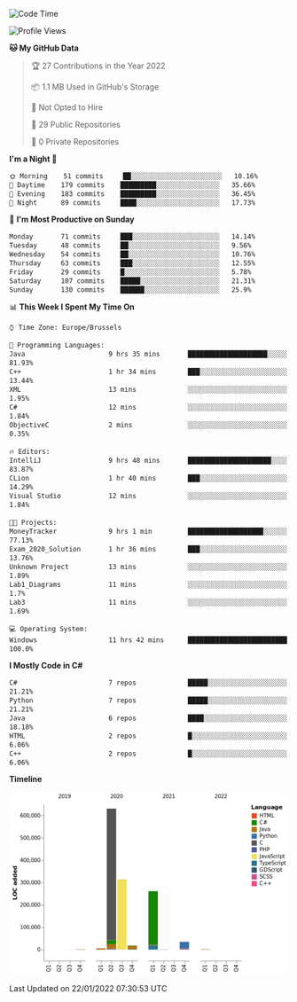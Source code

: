 <!--START_SECTION:waka-->
![Code Time](http://img.shields.io/badge/Code%20Time-129%20hrs%2046%20mins-blue)

![Profile Views](http://img.shields.io/badge/Profile%20Views-0-blue)

**🐱 My GitHub Data** 

> 🏆 27 Contributions in the Year 2022
 > 
> 📦 1.1 MB Used in GitHub's Storage 
 > 
> 🚫 Not Opted to Hire
 > 
> 📜 29 Public Repositories 
 > 
> 🔑 0 Private Repositories  
 > 
**I'm a Night 🦉** 

```text
🌞 Morning    51 commits     ██░░░░░░░░░░░░░░░░░░░░░░░   10.16% 
🌆 Daytime    179 commits    █████████░░░░░░░░░░░░░░░░   35.66% 
🌃 Evening    183 commits    █████████░░░░░░░░░░░░░░░░   36.45% 
🌙 Night      89 commits     ████░░░░░░░░░░░░░░░░░░░░░   17.73%

```
📅 **I'm Most Productive on Sunday** 

```text
Monday       71 commits     ███░░░░░░░░░░░░░░░░░░░░░░   14.14% 
Tuesday      48 commits     ██░░░░░░░░░░░░░░░░░░░░░░░   9.56% 
Wednesday    54 commits     ██░░░░░░░░░░░░░░░░░░░░░░░   10.76% 
Thursday     63 commits     ███░░░░░░░░░░░░░░░░░░░░░░   12.55% 
Friday       29 commits     █░░░░░░░░░░░░░░░░░░░░░░░░   5.78% 
Saturday     107 commits    █████░░░░░░░░░░░░░░░░░░░░   21.31% 
Sunday       130 commits    ██████░░░░░░░░░░░░░░░░░░░   25.9%

```


📊 **This Week I Spent My Time On** 

```text
⌚︎ Time Zone: Europe/Brussels

💬 Programming Languages: 
Java                     9 hrs 35 mins       ████████████████████░░░░░   81.93% 
C++                      1 hr 34 mins        ███░░░░░░░░░░░░░░░░░░░░░░   13.44% 
XML                      13 mins             ░░░░░░░░░░░░░░░░░░░░░░░░░   1.95% 
C#                       12 mins             ░░░░░░░░░░░░░░░░░░░░░░░░░   1.84% 
ObjectiveC               2 mins              ░░░░░░░░░░░░░░░░░░░░░░░░░   0.35%

🔥 Editors: 
IntelliJ                 9 hrs 48 mins       █████████████████████░░░░   83.87% 
CLion                    1 hr 40 mins        ███░░░░░░░░░░░░░░░░░░░░░░   14.29% 
Visual Studio            12 mins             ░░░░░░░░░░░░░░░░░░░░░░░░░   1.84%

🐱‍💻 Projects: 
MoneyTracker             9 hrs 1 min         ███████████████████░░░░░░   77.13% 
Exam_2020_Solution       1 hr 36 mins        ███░░░░░░░░░░░░░░░░░░░░░░   13.76% 
Unknown Project          13 mins             ░░░░░░░░░░░░░░░░░░░░░░░░░   1.89% 
Lab1_Diagrams            11 mins             ░░░░░░░░░░░░░░░░░░░░░░░░░   1.7% 
Lab3                     11 mins             ░░░░░░░░░░░░░░░░░░░░░░░░░   1.69%

💻 Operating System: 
Windows                  11 hrs 42 mins      █████████████████████████   100.0%

```

**I Mostly Code in C#** 

```text
C#                       7 repos             █████░░░░░░░░░░░░░░░░░░░░   21.21% 
Python                   7 repos             █████░░░░░░░░░░░░░░░░░░░░   21.21% 
Java                     6 repos             ████░░░░░░░░░░░░░░░░░░░░░   18.18% 
HTML                     2 repos             █░░░░░░░░░░░░░░░░░░░░░░░░   6.06% 
C++                      2 repos             █░░░░░░░░░░░░░░░░░░░░░░░░   6.06%

```


**Timeline**

![Chart not found](https://raw.githubusercontent.com/Arafa42/Arafa42/main/charts/bar_graph.png) 


 Last Updated on 22/01/2022 07:30:53 UTC
<!--END_SECTION:waka-->


<!-- 
[![Hits](https://hits.seeyoufarm.com/api/count/incr/badge.svg?url=https%3A%2F%2Fgithub.com%2FArafa42&count_bg=%23455AF3&title_bg=%23262D3B&icon=github.svg&icon_color=%23588EF7&title=visitors&edge_flat=false)](https://hits.seeyoufarm.com)
 -->
